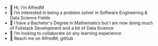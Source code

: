 - 👋 Hi, I’m AlfredM
- 👀 I’m interested in being a problem solver in Software Engineering & Data Science Fields
- 🌱 I have a Bachelor's Degree in Mathematics but I am now doing much of Fullstack Development and a bit of Data Science
- 💞️ I’m looking to collaborate on any learning experience 
- 💞️ Reach me on AlfredM, github

<!---
alfredm/alfredm is a ✨ special ✨ repository because its `README.md` (this file) appears on your GitHub profile.
You can click the Preview link to take a look at your changes.
--->
